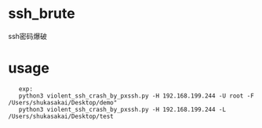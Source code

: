 # ssh_brute
ssh密码爆破
# usage
       exp:
       python3 violent_ssh_crash_by_pxssh.py -H 192.168.199.244 -U root -F /Users/shukasakai/Desktop/demo"
       python3 violent_ssh_crash_by_pxssh.py -H 192.168.199.244 -L /Users/shukasakai/Desktop/test      
              
